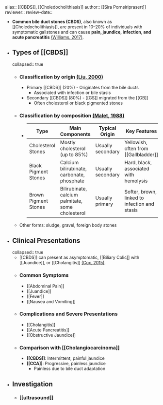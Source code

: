 alias:: [[CBDS]], [[Choledocholithiasis]]
author:: [[Sira Pornsiriprasert]] 
reviewer::
review-date::

- **Common bile duct stones (CBDS)**, also known as [[Choledocholithiasis]], are 
  present in 10–20% of individuals with symptomatic gallstones and can 
  cause **pain, jaundice, infection, and acute pancreatitis** [(Williams, 2017)]([[References/williamsUpdatedGuidelineManagement2017]]).
- ## Types of [[CBDS]]
  collapsed:: true
	- ### Classification by origin [(Liu, 2000)]([[References/liuPathogenesisPresentationCommon2000]])
		- Primary [[CBDS]] (20%) - Originates from the bile ducts
			- Associated with infection or bile stasis
		- Secondary [[CBDS]] (80%) - [[GS]] migrated from the [[GB]]
			- Often cholesterol or black pigmented stones
	- ### Classification by composition [(Malet, 1988)]([[References/maletQuantitativeInfraredSpectroscopy1988]])
		- | Type                | Main Components                                  | Typical Origin      | Key Features                                         |
		  |---------------------|--------------------------------------------------|---------------------|------------------------------------------------------|
		  | Cholesterol Stones  | Mostly cholesterol (up to 85%)                   | Usually secondary   | Yellowish, often from [[Gallbladder]]                   |
		  | Black Pigment Stones| Calcium bilirubinate, carbonate, phosphate       | Usually secondary   | Hard, black, associated with hemolysis              |
		  | Brown Pigment Stones| Bilirubinate, calcium palmitate, some cholesterol| Usually primary     | Softer, brown, linked to infection and stasis       |
	- Other forms: sludge, gravel, foreign body stones
- ## Clinical Presentations
  collapsed:: true
	- [[CBDS]] can present as asymptomatic, [[Biliary Colic]] with [[Juandice]], or [[Cholangitis]] [(Cox, 2015)]([[References/coxTimingNaturePresentation2015]]).
	- ### Common Symptoms
		- [[Abdominal Pain]]
		- [[Juandice]]
		- [[Fever]]
		- [[Nausea and Vomiting]]
	- ### Complications and Severe Presentations
		- [[Cholangitis]]
		- [[Acute Pancreatitis]]
		- [[Obstructive Jaundice]]
	- ### Comparison with [[Cholangiocarcinoma]]
		- **[[CBDS]]**: Intermittent, painful jaundice
		- **[[CCA]]**: Progressive, painless jaundice
			- Painless due to bile duct adaptation
- ## Investigation
	- ### [[ultrasound]]